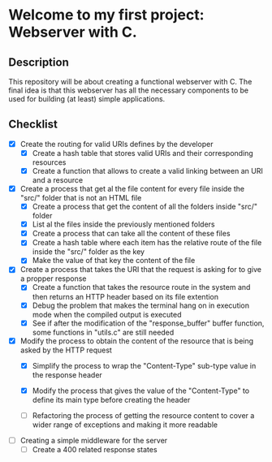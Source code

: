 # Welcome to my first project: Webserver with C.

## Description

This repository will be about creating a functional webserver with C. The final idea is that this webserver has all the necessary 
components to be used for building (at least) simple applications.

## Checklist

- [x] Create the routing for valid URIs defines by the developer
   - [x] Create a hash table that stores valid URIs and their corresponding resources
   - [x] Create a function that allows to create a valid linking between an URI and a resource

- [x] Create a process that get al the file content for every file inside the "src/" folder that is not an HTML file
    - [x] Create a process that get the content of all the folders inside "src/" folder
    - [x] List al the files inside the previously mentioned folders
    - [x] Create a process that can take all the content of these files
    - [x] Create a hash table where each item has the relative route of the file inside the "src/" folder as the key
    - [x] Make the value of that key the content of the file

- [x] Create a process that takes the URI that the request is asking for to give a propper response
    - [x] Create a function that takes the resource route in the system and then returns an HTTP header based on its file extention
    - [x] Debug the problem that makes the terminal hang on in execution mode when the compiled output is executed
    - [x] See if after the modification of the "response_buffer" buffer function, some functions in "utils.c" are still needed

- [x] Modify the process to obtain the content of the resource that is being asked by the HTTP request
    - [x] Simplify the process to wrap the "Content-Type" sub-type value in the response header
    - [x] Modify the process that gives the value of the "Content-Type" to define its main type before creating the header
    - [ ] Refactoring the process of getting the resource content to cover a wider range of exceptions and making it more readable



- [ ] Creating a simple middleware for the server
    - [ ] Create a 400 related response states

